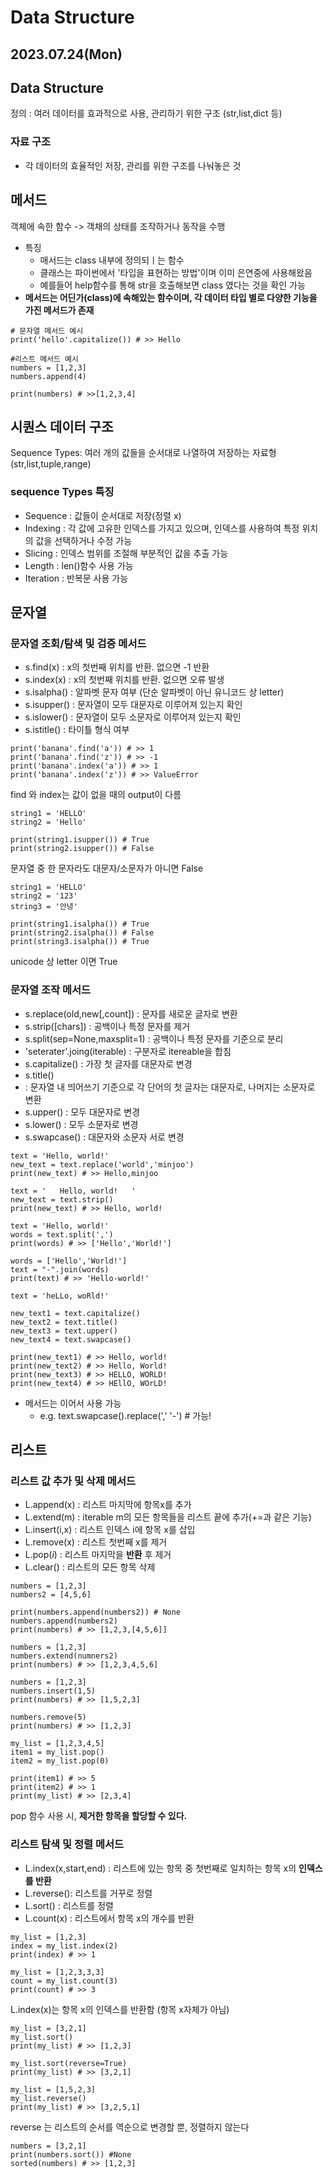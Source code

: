 # Data Structure
2023.07.24(Mon)
-----

## Data Structure
정의 : 여러 데이터를 효과적으로 사용, 관리하기 위한 구조 (str,list,dict 등)
### 자료 구조
- 각 데이터의 효율적인 저장, 관리를 위한 구조를 나눠놓은 것

## 메서드
객체에 속한 함수 -> 객채의 상태를 조작하거나 동작을 수행
- 특징
  - 매서드는 class 내부에 정의되ㅣ는 함수
  - 클래스는 파이썬에서 '타입을 표현하는 방법'이며 이미 은연중에 사용해왔음
  - 예를들어 help함수를 통해 str을 호출해보면 class 였다는 것을 확인 가능
- **메서드는 어딘가(class)에 속해있는 함수이며, 각 데이터 타입 별로 다양한 기능을 가진 메서드가 존재**
```
# 문자열 메서드 예시
print('hello'.capitalize()) # >> Hello

#리스트 메서드 예시
numbers = [1,2,3]
numbers.append(4)

print(numbers) # >>[1,2,3,4]

```

## 시퀀스 데이터 구조
Sequence Types: 여러 개의 값들을 순서대로 나열하여 저장하는 자료형(str,list,tuple,range)

### sequence Types 특징
-  Sequence : 값들이 순서대로 저장(정렬 x)
-  Indexing : 각 값에 고유한 인덱스를 가지고 있으며, 인덱스를 사용하여 특정 위치의 값을 선택하거나 수정 가능
-  Slicing : 인덱스 범위를 조절해 부분적인 값을 추출 가능
-  Length : len()함수 사용 가능
-  Iteration : 반복문 사용 가능

## 문자열
### 문자열 조회/탐색 및 검증 메서드
- s.find(x) : x의 첫번째 위치를 반환. 없으면 -1 반환
- s.index(x) : x의 첫번째 위치를 반환. 없으면 오류 발생
- s.isalpha() : 알파벳 문자 여부 (단순 알파벳이 아닌 유니코드 상 letter)
- s.isupper() : 문자열이 모두 대문자로 이루어져 있는지 확인
- s.islower() : 문자열이 모두 소문자로 이루어져 있는지 확인
- s.istitle() : 타이틀 형식 여부

```
print('banana'.find('a')) # >> 1
print('banana'.find('z')) # >> -1
print('banana'.index('a')) # >> 1
print('banana'.index('z')) # >> ValueError
```
find 와 index는 값이 없을 때의 output이 다름

```
string1 = 'HELLO'
string2 = 'Hello'

print(string1.isupper()) # True
print(string2.isupper()) # False
```
문자열 중 한 문자라도 대문자/소문자가 아니면 False

```
string1 = 'HELLO'
string2 = '123'
string3 = '안녕'

print(string1.isalpha()) # True
print(string2.isalpha()) # False
print(string3.isalpha()) # True
```
unicode 상 letter 이면 True

### 문자열 조작 메서드
- s.replace(old,new[,count]) : 문자를 새로운 글자로 변환
- s.strip([chars]) : 공백이나 특정 문자를 제거
- s.split(sep=None,maxsplit=1) : 공백이나 특정 문자를 기준으로 분리
- 'seterater'.joing(iterable) : 구분자로 itereable을 합침 
- s.capitalize() : 가장 첫 글자를 대문자로 변경
- s.title()
-  : 문자열 내 띄어쓰기 기준으로 각 단어의 첫 글자는 대문자로, 나머지는 소문자로 변환
-  s.upper() : 모두 대문자로 변경
-  s.lower() : 모두 소문자로 변경
-  s.swapcase() : 대문자와 소문자 서로 변경

```
text = 'Hello, world!'
new_text = text.replace('world','minjoo')
print(new_text) # >> Hello,minjoo

text = '   Hello, world!   '
new_text = text.strip()
print(new_text) # >> Hello, world!

text = 'Hello, world!'
words = text.split(',')
print(words) # >> ['Hello','World!']

words = ['Hello','World!']
text = "-".join(words)
print(text) # >> 'Hello-world!'

text = 'heLLo, woRld!'

new_text1 = text.capitalize()
new_text2 = text.title()
new_text3 = text.upper()
new_text4 = text.swapcase()

print(new_text1) # >> Hello, world!
print(new_text2) # >> Hello, World!
print(new_text3) # >> HELLO, WORLD!
print(new_text4) # >> HEllO, WOrLD!
```
- 메서드는 이어서 사용 가능
  - e.g. text.swapcase().replace(',' '-')   # 가능!


## 리스트 
### 리스트 값 추가 및 삭제 메서드
- L.append(x) : 리스트 마지막에 항목x를 추가
- L.extend(m) : iterable m의 모든 항목들을 리스트 끝에 추가(+=과 같은 기능)
- L.insert(i,x) : 리스트 인덱스 i에 항목 x를 삽입
- L.remove(x) : 리스트 첫번째 x를 제거
- L.pop(*i*) : 리스트 마지막을 **반환** 후 제거
- L.clear() : 리스트의 모든 항목 삭제

```
numbers = [1,2,3]
numbers2 = [4,5,6]

print(numbers.append(numbers2)) # None
numbers.append(numbers2)
print(numbers) # >> [1,2,3,[4,5,6]]

numbers = [1,2,3]
numbers.extend(numners2)
print(numbers) # >> [1,2,3,4,5,6]

numbers = [1,2,3]
numbers.insert(1,5)
print(numbers) # >> [1,5,2,3]

numbers.remove(5)
print(numbers) # >> [1,2,3]

my_list = [1,2,3,4,5]
item1 = my_list.pop()
item2 = my_list.pop(0)

print(item1) # >> 5
print(item2) # >> 1
print(my_list) # >> [2,3,4]
```
pop 함수 사용 시, **제거한 항목을 할당할 수 있다.**

### 리스트 탐색 및 정렬 메서드
- L.index(x,start,end) : 리스트에 있는 항목 중 첫번째로 일치하는 항목 x의 **인덱스를 반환**
- L.reverse(): 리스트를 거꾸로 정렬
- L.sort() : 리스트를 정렬
- L.count(x) : 리스트에서 항목 x의 개수를 반환

```
my_list = [1,2,3]
index = my_list.index(2)
print(index) # >> 1 

my_list = [1,2,3,3,3]
count = my_list.count(3)
print(count) # >> 3
```
L.index(x)는 항목 x의 인덱스를 반환함 (항목 x자체가 아님)

```
my_list = [3,2,1]
my_list.sort()
print(my_list) # >> [1,2,3]

my_list.sort(reverse=True)
print(my_list) # >> [3,2,1]

my_list = [1,5,2,3]
my_list.reverse()
print(my_list) # >> [3,2,5,1]
```
reverse 는 리스트의 순서를 역순으로 변경할 뿐, 정렬하지 않는다

```
numbers = [3,2,1]
print(numbers.sort()) #None
sorted(numbers) # >> [1,2,3]
```